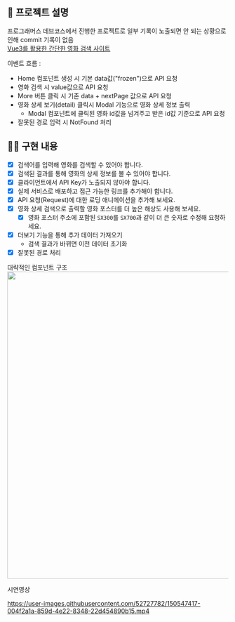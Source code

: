 ## 📌 프로젝트 설명 <!-- 어떤 걸 만들었는지 대략적으로 설명해주세요 -->
프로그래머스 데브코스에서 진행한 프로젝트로 일부 기록이 노출되면 안 되는 상황으로 인해 commit 기록이 없음
<br>
[Vue3를 활용한 간단한 영화 검색 사이트](https://angry-albattani-9bdfaf.netlify.app/)

이벤트 흐름 :
- Home 컴포넌트 생성 시 기본 data값("frozen")으로 API 요청
- 영화 검색 시  value값으로 API 요청
- More 버튼 클릭 시 기존 data + nextPage 값으로 API 요청
- 영화 상세 보기(detail) 클릭시 Modal 기능으로 영화 상세 정보 출력
  - Modal 컴포넌트에 클릭된 영화 id값을 넘겨주고 받은 id값 기준으로 API 요청
- 잘못된 경로 입력 시 NotFound 처리

## 👩‍💻 구현 내용

- [x] 검색어를 입력해 영화를 검색할 수 있어야 합니다.
- [x] 검색된 결과를 통해 영화의 상세 정보를 볼 수 있어야 합니다.
- [x] 클라이언트에서 API Key가 노출되지 않아야 합니다.
- [x] 실제 서비스로 배포하고 접근 가능한 링크를 추가해야 합니다.
- [x] API 요청(Request)에 대한 로딩 애니메이션을 추가해 보세요.
- [x] 영화 상세 검색으로 출력할 영화 포스터를 더 높은 해상도 사용해 보세요.
  - [x] 영화 포스터 주소에 포함된 `SX300`를 `SX700`과 같이 더 큰 숫자로 수정해 요청하세요.
- [x] 더보기 기능을 통해 추가 데이터 가져오기
  - 검색 결과가 바뀌면 이전 데이터 초기화
- [x] 잘못된 경로 처리

대략적인 컴포넌트 구조
<br>
<img src="https://user-images.githubusercontent.com/52727782/136580213-ff3fa144-f739-44ae-9415-320690c66467.jpg" style="height:700px;"/>

시연영상


https://user-images.githubusercontent.com/52727782/150547417-004f2a1a-859d-4e22-8348-22d454890b15.mp4




